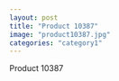 ```yaml
---
layout: post
title: "Product 10387"
image: "product10387.jpg"
categories: "category1"
---
```

Product 10387
